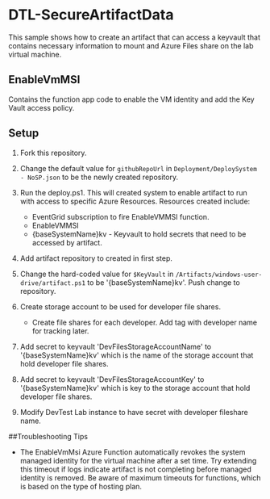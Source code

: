 # DTL-SecureArtifactData
This sample shows how to create an artifact that can access a keyvault that contains necessary information to mount and Azure Files share on the lab virtual machine.

## EnableVmMSI
Contains the function app code to enable the VM identity and add the Key Vault access policy.

## Setup
1. Fork this repository.
1. Change the default value for `githubRepoUrl` in `Deployment/DeploySystem - NoSP.json` to be the newly created repository.

1. Run the deploy.ps1.  This will created system to enable artifact to run with access to specific Azure Resources.  Resources created include:
    - EventGrid subscription to fire EnableVMMSI function.
    - EnableVMMSI 
    - {baseSystemName}kv - Keyvault to hold secrets that need to be accessed by artifact.
1. Add artifact repository to created in first step.
1. Change the hard-coded value for `$KeyVault` in `/Artifacts/windows-user-drive/artifact.ps1` to be '{baseSystemName}kv'.  Push change to repository.
1. Create storage account to be used for developer file shares.
    - Create file shares for each developer. Add tag with developer name for tracking later.
1. Add secret to keyvault 'DevFilesStorageAccountName' to '{baseSystemName}kv' which is the name of the storage account that hold developer file shares.
1. Add secret to keyvault 'DevFilesStorageAccountKey' to '{baseSystemName}kv' which is key to the storage account that hold developer file shares.


1. Modify DevTest Lab instance to have secret with developer fileshare name.




##Troubleshooting Tips
- The EnableVmMsi Azure Function automatically revokes the system managed identity for the virtual machine after a set time.  Try extending this timeout if logs indicate artifact is not completing before managed identity is removed.  Be aware of maximum timeouts for functions, which is based on the type of hosting plan.




